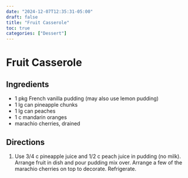 ```yaml
---
date: "2024-12-07T12:35:31-05:00"
draft: false
title: "Fruit Casserole"
toc: true
categories: ["Dessert"]
---
```


# Fruit Casserole

## Ingredients

* 1 pkg French vanilla pudding (may also use lemon pudding)
* 1 lg can pineapple chunks
* 1 lg can peaches
* 1 c mandarin oranges
* marachio cherries, drained

## Directions

1. Use 3/4 c pineapple juice and 1/2 c peach juice in pudding (no milk). Arrange fruit in dish and pour pudding mix over. Arrange a few of the marachio cherries on top to decorate. Refrigerate.